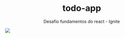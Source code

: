<h1 align="center">todo-app</h1> 
<p align="center"> Desafio fundamentos do react - Ignite</p>

<img src="https://img.shields.io/static/v1?label=Blog&message=Rocketseat&color=7159c1&style=for-the-badge&logo=ghost"/>
